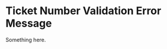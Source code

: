 [title]: # (Ticket Number Validation Error Message)
[tags]: # (XXX)
[priority]: # (5970)
# Ticket Number Validation Error Message
Something here.
